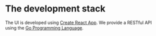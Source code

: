 The development stack
=====================

The UI is developed using [Create React App](https://facebook.github.io/create-react-app/).
We provide a RESTful API using the [Go Programming Language](https://golang.org).
